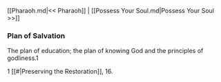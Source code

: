 [[Pharaoh.md|<< Pharaoh]]  |  [[Possess Your Soul.md|Possess Your Soul >>]]

### Plan of Salvation
The plan of education; the plan of knowing God and the principles of godliness.1



1
[[#|Preserving the Restoration]], 16.